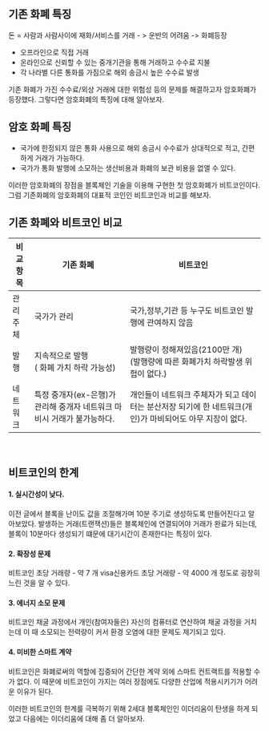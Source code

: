 
## 기존 화폐 특징

돈 = 사람과 사람사이에 재화/서비스를 거래  - > 운반의 어려움 -> 화폐등장

 - 오프라인으로 직접 거래
 - 온라인으로 신뢰할 수 있는 중개기관을 통해 거래하고 수수료 지불
  - 각 나라별 다른 통화를 가짐으로 해외 송금시 높은 수수료 발생



기존 화폐가 가진 수수료/외상 거래에 대한 위험성  등의 문제를 해결하고자 암호화폐가 등장했다.
그렇다면 암호화폐의 특징에 대해 알아보자.

## 암호 화폐 특징
 - 국가에 한정되지 않은 통화 사용으로 해외 송금시 수수료가 상대적으로 적고, 간편하게 거래가  가능하다.
 - 국가가 통화 발행에 소모하는 생산비용과 화폐의 보관 비용을 없앨 수 있다.

 이러한 암호화폐의 장점을 블록체인 기술을 이용해 구현한 첫 암호화폐가 비트코인이다.
그럼 기존화폐의 암호화폐의 대표적 코인인 비트코인과 비교를 해보자.

## 기존 화폐와 비트코인 비교
| 비교항목 | 기존 화폐 | 비트코인 |
|-|-|-|
| 관리주체 | 국가가 관리 | 국가,정부,기관 등 누구도 비트코인 발행에 관여하지 않음 |
| 발행 | 지속적으로 발행<br>( 화폐 가치 하락 가능성) | 발행량이 정해져있음(2100만 개) <br> (발행량에 따른 화폐가치 하락발생 위험이 없다.)|
| 네트워크 |특정 중개자(ex-은행)가 관리해 중개자 네트워크 마비시 거래가 불가능하다. | 개인들이 네트워크 주체자가 되고 데이터는 분산저장 되기에 한 네트워크(개인)가 마비되어도 아무 지장이 없다. |

<br>

## 비트코인의 한계

#### 1. 실시간성이 낮다.
이전 글에서 블록을 난이도 값을 조절해가며 10분 주기로 생성하도록 만들어진다고 알아보았다. 
발생하는  거래(트랜잭션)들은 블록체인에 연결되어야 거래가 완료가 되는데, 블록이 10분마다 생성되기 떄문에 대기시간이 존재한다는 특징이 있다.

#### 2. 확장성 문제
비트코인 초당 거래량 - 약 7 개
visa신용카드 초당 거래량 - 약 4000 개
정도로 굉장히 느린 것을 알 수 있다.

#### 3. 에너지 소모 문제
비트코인 채굴 과정에서 개인(참여자들은) 자신의 컴퓨터로 연산하여 채굴 과정을 거치는데 이 때 소모되는 전력량이 커서 환경 오염에 대한 문제도 제기되고 있다.

#### 4. 미비한 스마트 계약
비트코인은 화폐로써의 역할에 집중되어 간단한 계약 외에 스마트 컨트랙트를 적용할 수가 없다. 이 때문에 비트코인이 가지는 여러 장점에도 다양한 산업에 적용시키기가 어려운 이유가 된다.

이러한 비트코인의 한계를 극복하기 위해 2세대 블록체인인 이더리움이 탄생을 하게 되었고 다음에는 이더리움에 대해 좀 더 알아보자.